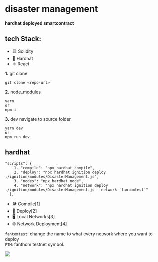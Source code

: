 # disaster management
#### hardhat deployed smartcontract

## tech Stack:
- 🟨 Solidity
- 🔨 Hardhat
- ⚛️ React

**1.** git clone
```git clone
git clone <repo-url>
```

**2.** node_modules
```
yarn 
or 
npm i 
```
**3.** dev
navigate to source folder 
``` dev
yarn dev
or 
npm run dev
```

## hardhat
``` hardhat
"scripts": {
    1. "compile": "npx hardhat compile", 
    2. "deploy": "npx hardhat ignition deploy ./ignition/modules/DisasterManagement.js", 
    3. "nodes": "npx hardhat node", 
    4. "network": "npx hardhat ignition deploy ./ignition/modules/DisasterManagement.js --network `fantomtest`" 
  },
```
- 🛠️ Compile[1]
- 🚀 Deploy[2]
- 🖥️ Local Networks[3]
- 🌐 Network Deployment[4]

`fantomtest`: change the name to what every network where you want to deploy<br/>
`FTM`: fanthom testnet symbol.<br/>

![](https://user-images.githubusercontent.com/176499/96893278-ebc67580-1460-11eb-9530-d5df3a3d65d0.png) 
